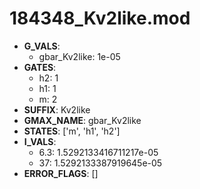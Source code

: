 # 184348_Kv2like.mod

- **G_VALS**:
  - gbar_Kv2like: 1e-05
- **GATES**:
  - h2: 1
  - h1: 1
  - m: 2
- **SUFFIX**: Kv2like
- **GMAX_NAME**: gbar_Kv2like
- **STATES**: ['m', 'h1', 'h2']
- **I_VALS**:
  - 6.3: 1.5292133416711217e-05
  - 37: 1.5292133387919645e-05
- **ERROR_FLAGS**: []
